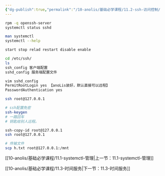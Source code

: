 ```yaml
---
{"dg-publish":true,"permalink":"/10-anolis/基础必学课程/11.2-ssh-访问控制/","dgPassFrontmatter":true}
---
```



```bash
rpm -q openssh-server
systemctl status sshd

man systemctl
systemctl --help

start stop relad restart disable enable

cd /etc/ssh/
ls
ssh_config 客户端配置
sshd_config 服务端配置文件

vim sshd_config
PermitRootLogin yes 【anoLis装好，默认直接可以远程】
PasswordAuthentication yes 

ssh root@127.0.0.1 

# ssh配置免密
ssh-keygen 
# 一路回车
# 钥匙给别人远程。

ssh-copy-id root@127.0.0.1
ssh root@127.0.0.1

# 传输文件
scp h.txt root@127.0.0.1:/mnt


```

[[10-anolis/基础必学课程/11.1-systemctl-管理\|上一节：11.1-systemctl-管理]]

[[10-anolis/基础必学课程/11.3-时间服务\|下一节：11.3-时间服务]]